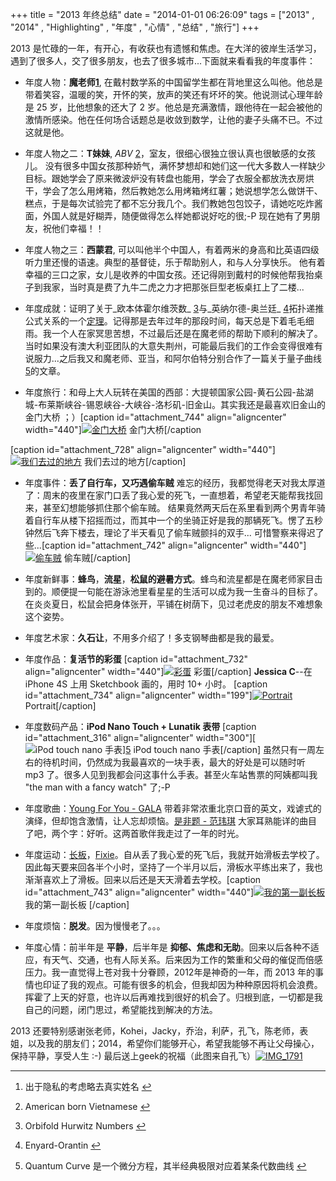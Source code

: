 +++
title = "2013 年终总结"
date = "2014-01-01 06:26:09"
tags = ["2013" , "2014" , "Highlighting" , "年度" , "心情" , "总结" , "旅行"]
+++

2013 是忙碌的一年，有开心，有收获也有遗憾和焦虑。在大洋的彼岸生活学习，遇到了很多人，交了很多朋友，也去了很多城市...下面就来看看我的年度事件：

*   年度人物：**魔老师[1](#fn:1)**, 在戴村数学系的中国留学生都在背地里这么叫他。他总是带着笑容，温暖的笑，开怀的笑，放声的笑还有坏坏的笑。他说测试心理年龄是 25 岁，比他想象的还大了 2 岁。他总是充满激情，跟他待在一起会被他的激情所感染。他在任何场合话题总是收敛到数学，让他的妻子头痛不已。不过这就是他。

*   年度人物之二：**T妹妹**, _ABV_ [2](#fn:2)，室友，很细心很独立很认真也很敏感的女孩儿。 没有很多中国女孩那种娇气，满怀梦想却和她们这一代大多数人一样缺少目标。跟她学会了原来微波炉没有转盘也能用，学会了衣服全都放洗衣房烘干，学会了怎么用烤箱，然后教她怎么用烤箱烤红薯；她说想学怎么做饼干、糕点，于是每次试验完了都不忘分我几个。我们教她包包饺子，请她吃吃炸酱面，外国人就是好糊弄，随便做得怎么样她都说好吃的很;-P 现在她有了男朋友，祝他们幸福！！

*   年度人物之三：**西蒙君**, 可以叫他半个中国人，有着两米的身高和比英语四级听力里还慢的语速。典型的基督徒，乐于帮助别人，和与人分享快乐。 他有着幸福的三口之家，女儿是收养的中国女孩。还记得刚到戴村的时候他帮我抬桌子到我家，当时真是费了九牛二虎之力才把那张巨型老板桌扛上了二楼...

*   年度成就：证明了关于_欧本体霍尔维茨数_ [3](#fn:3)与_英纳尔德-奥兰廷_ [4](#fn:4)拓扑递推公式关系的一个[定理](http://arxiv.org/abs/1301.4871)。记得那是去年过年的那段时间，每天总是下着毛毛细雨。我一个人在家冥思苦想，不过最后还是在魔老师的帮助下顺利的解决了。当时如果没有澳大利亚团队的大意失荆州，可能最后我们的工作会变得很难有说服力...之后我又和魔老师、亚当，和阿尔伯特分别合作了一篇关于量子曲线[5](#fn:5)的文章。

*   年度旅行：和母上大人玩转在美国的西部：大提顿国家公园-黄石公园-盐湖城-布莱斯峡谷-锡恩峡谷-大峡谷-洛杉矶-旧金山。其实我还是最喜欢旧金山的金门大桥 ；）[caption id="attachment_744" align="aligncenter" width="440"][![金门大桥](http://www.xjliu.net/blog/wp-content/uploads/2014/01/DSC01775-1024x680.jpg)](http://www.xjliu.net/blog/wp-content/uploads/2014/01/DSC01775.jpg) 金门大桥[/caption

[caption id="attachment_728" align="aligncenter" width="440"][![我们去过的地方](http://www.xjliu.net/blog/wp-content/uploads/2014/01/屏幕快照-2014-01-01-下午7.12.15-933x1024.jpg)](http://www.xjliu.net/blog/wp-content/uploads/2014/01/屏幕快照-2014-01-01-下午7.12.15.jpg) 我们去过的地方[/caption]

*   年度事件：**丢了自行车，又巧遇偷车贼** 难忘的经历，我都觉得老天对我太厚道了：周末的夜里在家门口丢了我心爱的死飞，一直想着，希望老天能帮我找回来，甚至幻想能够抓住那个偷车贼。 结果竟然两天后在系里看到两个男青年骑着自行车从楼下招摇而过，而其中一个的坐骑正好是我的那辆死飞。愣了五秒钟然后飞奔下楼去，理论了半天看见了偷车贼颤抖的双手... 可惜警察来得迟了些...[caption id="attachment_742" align="aligncenter" width="440"][![偷车贼](http://www.xjliu.net/blog/wp-content/uploads/2014/01/照片1-768x1024.jpg)](http://www.xjliu.net/blog/wp-content/uploads/2014/01/照片1.jpg) 偷车贼[/caption]

*   年度新鲜事：**蜂鸟**，**流星**，**松鼠的避暑方式**。蜂鸟和流星都是在魔老师家目击到的。顺便提一句能在游泳池里看星星的生活可以成为我一生奋斗的目标了。在炎炎夏日，松鼠会把身体张开，平铺在树荫下，见过老虎皮的朋友不难想象这个姿势。

*   年度艺术家：**久石让**，不用多介绍了！多支钢琴曲都是我的最爱。

*   年度作品：**复活节的彩蛋** [caption id="attachment_732" align="aligncenter" width="440"][![彩蛋](http://www.xjliu.net/blog/wp-content/uploads/2014/01/IMG_0822-768x1024.jpg)](http://www.xjliu.net/blog/wp-content/uploads/2014/01/IMG_0822.jpg) 彩蛋[/caption] **Jessica C**--在 iPhone 4S 上用 Sketchbook 画的，用时 10+ 小时。 [caption id="attachment_734" align="aligncenter" width="199"][![Portrait](http://www.xjliu.net/blog/wp-content/uploads/2014/01/IMG_0274-199x300.jpg)](http://www.xjliu.net/blog/wp-content/uploads/2014/01/IMG_0274.jpg) Portrait[/caption]

*   年度数码产品：**iPod Nano Touch + Lunatik 表带** [caption id="attachment_316" align="aligncenter" width="300"][![iPod touch nano 手表](http://www.xjliu.net/blog/wp-content/uploads/2012/11/lunatik_silver_checkout_960x540.original-300x168.jpg)][5](http://www.xjliu.net/blog/wp-content/uploads/2012/11/lunatik_silver_checkout_960x540.original.jpg) iPod touch nano 手表[/caption] 虽然只有一周左右的待机时间，仍然成为我最喜欢的一块手表，最大的好处是可以随时听 mp3 了。很多人见到我都会问这事什么手表。甚至火车站售票的阿姨都叫我 "the man with a fancy watch" 了;-P

*   年度歌曲：[Young For You - GALA](http://www.xiami.com/song/play?ids=/song/playlist/id/180264/object_name/default/object_id/0 "YFY") 带着非常浓重北京口音的英文，戏谑式的演绎，但却饱含激情，让人忘却烦恼。[是非题 - 范玮琪](http://www.xiami.com/song/play?ids=/song/playlist/id/389288/object_name/default/object_id/0 "sft") 大家耳熟能详的曲目了吧，两个字：好听。这两首歌伴我走过了一年的时光。

*   年度运动：[长板](http://en.wikipedia.org/wiki/Longboard_(skateboard) "lb")，[Fixie](http://en.wikipedia.org/wiki/Fixie "fx")。自从丢了我心爱的死飞后，我就开始滑板去学校了。因此每天要来回各半个小时，坚持了一个半月以后，滑板水平练出来了，我也渐渐喜欢上了滑板。回来以后还是天天滑着去学校。[caption id="attachment_743" align="aligncenter" width="440"][![我的第一副长板 ](http://www.xjliu.net/blog/wp-content/uploads/2014/01/IMG_06971-1024x768.jpg)](http://www.xjliu.net/blog/wp-content/uploads/2014/01/IMG_06971.jpg) 我的第一副长板 [/caption]

*   年度烦恼：**脱发**。因为慢慢老了。。。

*   年度心情：前半年是 **平静**，后半年是 **抑郁、焦虑和无助**。回来以后各种不适应，有天气、交通，也有人际关系。后来因为工作的繁重和父母的催促而倍感压力。我一直觉得上苍对我十分眷顾，2012年是神奇的一年，而 2013 年的事情也印证了我的观点。可能有很多的机会，但我却因为种种原因将机会浪费。挥霍了上天的好意，也许以后再难找到很好的机会了。归根到底，一切都是我自己的问题，闭门思过，希望能找到解决的方法。

2013 还要特别感谢张老师，Kohei，Jacky，乔治，利萨，孔飞，陈老师，表姐，以及我的朋友们；2014，希望你们能够开心，希望我能够不再让父母操心，保持平静，享受人生 :-) 最后送上geek的祝福（此图来自孔飞）[![IMG_1791](http://www.xjliu.net/blog/wp-content/uploads/2014/01/IMG_1791-225x300.jpg)](http://www.xjliu.net/blog/wp-content/uploads/2014/01/IMG_1791.jpg)



* * *

1.  出于隐私的考虑略去真实姓名&#160;[&#8617;](#fnref:1)

2.  American born Vietnamese&#160;[&#8617;](#fnref:2)

3.  Orbifold Hurwitz Numbers&#160;[&#8617;](#fnref:3)

4.  Enyard-Orantin&#160;[&#8617;](#fnref:4)

5.  Quantum Curve 是一个微分方程，其半经典极限对应着某条代数曲线&#160;[&#8617;](#fnref:5)
